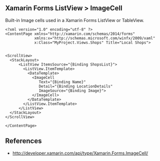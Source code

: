 ## Xamarin Forms ListView > ImageCell  ##

Built-in Image cells used in a Xamarin Forms ListView or TableView. 

```
<?xml version="1.0" encoding="utf-8" ?>
<ContentPage xmlns="http://xamarin.com/schemas/2014/forms"
             xmlns:x="http://schemas.microsoft.com/winfx/2009/xaml"
             x:Class="MyProject.Views.Shops" Title="Local Shops">


<ScrollView>
  <StackLayout>
      <ListView ItemsSource="{Binding ShopsList}">
        <ListView.ItemTemplate>
          <DataTemplate>
            <ImageCell
               Text="{Binding Name}"
               Detail="{Binding LocationDetails"
               ImageSource="{Binding Image}">
            </ImageCell>
          </DataTemplate>
        </ListView.ItemTemplate>
      </ListView>
  </StackLayout>
</ScrollView>
  
</ContentPage>
```

## References

* [http://developer.xamarin.com/api/type/Xamarin.Forms.ImageCell/ ](http://developer.xamarin.com/api/type/Xamarin.Forms.ImageCell/ )
